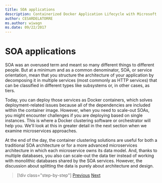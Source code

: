 ```yaml
---
title: SOA applications
description: Containerized Docker Application Lifecycle with Microsoft Platform and Tools
author: CESARDELATORRE
ms.author: wiwagn
ms.date: 09/22/2017
---
```

# SOA applications

SOA was an overused term and meant so many different things to different people. But at a minimum and as a common denominator, SOA, or service orientation, mean that you structure the architecture of your application by decomposing it in multiple services (most commonly as HTTP services) that can be classified in different types like subsystems or, in other cases, as tiers.

Today, you can deploy those services as Docker containers, which solves deployment-related issues because all of the dependencies are included within the container image. However, when you need to scale-out SOAs, you might encounter challenges if you are deploying based on single instances. This is where a Docker clustering software or orchestrator will help you. We'll look at this in greater detail in the next section when we examine microservices approaches.

At the end of the day, the container clustering solutions are useful for both a traditional SOA architecture or for a more advanced microservices architecture in which each microservice owns its data model. And, thanks to multiple databases, you also can scale-out the data tier instead of working with monolithic databases shared by the SOA services. However, the discussion about splitting the data is purely about architecture and design.

>[!div class="step-by-step"]
>[Previous](state-and-data-in-docker-applications.md)
>[Next](orchestrate-high-scalability-availability.md)